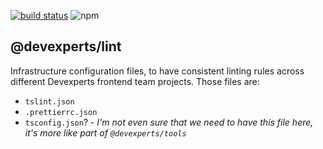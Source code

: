 [![build status](https://img.shields.io/travis/devexperts/dx-platform/master.svg?style=flat-square)](https://travis-ci.org/devexperts/dx-platform) ![npm](https://img.shields.io/npm/v/@devexperts/lint.svg?style=flat-square) 
## @devexperts/lint
Infrastructure configuration files, to have consistent linting rules across different Devexperts frontend team projects. Those files are:

* `tslint.json`
* `.prettierrc.json`
* `tsconfig.json`? - _I'm not even sure that we need to have this file here, it's more like part of `@devexperts/tools`_
